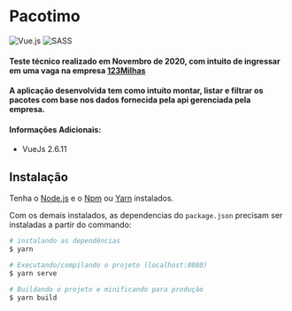 # Pacotimo

![Vue.js](https://img.shields.io/badge/vuejs-%2335495e.svg?style=for-the-badge&logo=vuedotjs&logoColor=%234FC08D)
![SASS](https://img.shields.io/badge/SASS-hotpink.svg?style=for-the-badge&logo=SASS&logoColor=white)

#### Teste técnico realizado em Novembro de 2020, com intuito de ingressar em uma vaga na empresa [123Milhas](https://123milhas.com/)
#### A aplicação desenvolvida tem como intuito montar, listar e filtrar os pacotes com base nos dados fornecida pela api gerenciada pela empresa.

#### Informações Adicionais:
- VueJs 2.6.11

## Instalação

Tenha o [Node.js](https://nodejs.org/en/) e o [Npm](https://www.npmjs.com/) ou [Yarn](https://yarnpkg.com/) instalados.

Com os demais instalados, as dependencias do `package.json` precisam ser instaladas a partir do commando:

``` bash
# instalando as dependências
$ yarn

# Executando/compilando o projeto (localhost:8080)
$ yarn serve

# Buildando o projeto e minificando para produção
$ yarn build
````
